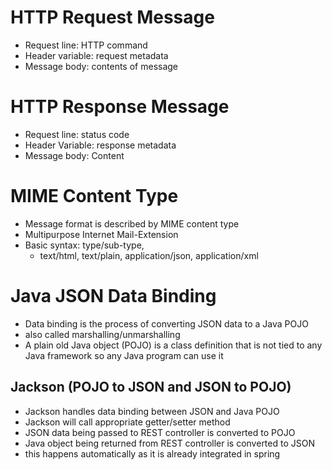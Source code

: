 # HTTP Request Message
- Request line: HTTP command
- Header variable: request metadata
- Message body: contents of message
# HTTP Response Message
- Request line: status code
- Header Variable: response metadata
- Message body: Content
# MIME Content Type
- Message format is described by MIME content type
- Multipurpose Internet Mail-Extension
- Basic syntax: type/sub-type, 
  - text/html, text/plain, application/json, application/xml

# Java JSON Data Binding
- Data binding is the process of converting JSON data to a Java POJO
- also called marshalling/unmarshalling
- A plain old Java object (POJO) is a class definition that is not tied to any Java framework so any Java program can use it
## Jackson (POJO to JSON and JSON to POJO)
- Jackson handles data binding between JSON and Java POJO
- Jackson will call appropriate getter/setter method
- JSON data being passed to REST controller is converted to POJO
- Java object being returned from REST controller is converted to JSON
- this happens automatically as it is already integrated in spring
